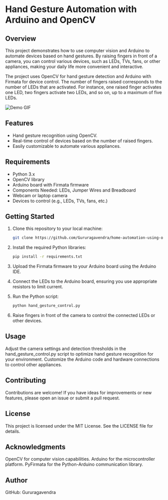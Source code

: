 # Hand Gesture Automation with Arduino and OpenCV

## Overview
This project demonstrates how to use computer vision and Arduino to automate devices based on hand gestures. By raising fingers in front of a camera, you can control various devices, such as LEDs, TVs, fans, or other appliances, making your daily life more convenient and interactive.

The project uses OpenCV for hand gesture detection and Arduino with Firmata for device control. The number of fingers raised corresponds to the number of LEDs that are activated. For instance, one raised finger activates one LED, two fingers activate two LEDs, and so on, up to a maximum of five LEDs.

![Demo GIF](link_to_demo.gif)  <!-- Add a GIF or screenshot here -->

## Features
- Hand gesture recognition using OpenCV.
- Real-time control of devices based on the number of raised fingers.
- Easily customizable to automate various appliances.

## Requirements
- Python 3.x
- OpenCV library
- Arduino board with Firmata firmware
- Components Needed: LEDs, Jumper Wires and Breadboard
- Webcam or laptop camera
- Devices to control (e.g., LEDs, TVs, fans, etc.)

## Getting Started

1. Clone this repository to your local machine:
   
   ```bash
   git clone https://github.com/Gururagavendra/home-automation-using-opencv
   ```

2. Install the required Python libraries:

   ```bash
   pip install -r requirements.txt
   ```

3. Upload the Firmata firmware to your Arduino board using the Arduino IDE.

4. Connect the LEDs to the Arduino board, ensuring you use appropriate resistors to limit current.

5. Run the Python script:

   ```bash
   python hand_gesture_control.py
   ```
6. Raise fingers in front of the camera to control the connected LEDs or other devices.

## Usage
Adjust the camera settings and detection thresholds in the hand_gesture_control.py script to optimize hand gesture recognition for your environment.
Customize the Arduino code and hardware connections to control other appliances.

## Contributing
Contributions are welcome! If you have ideas for improvements or new features, please open an issue or submit a pull request.

## License
This project is licensed under the MIT License. See the LICENSE file for details.

## Acknowledgments
OpenCV for computer vision capabilities.
Arduino for the microcontroller platform.
PyFirmata for the Python-Arduino communication library.

## Author
GitHub: Gururagavendra
